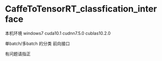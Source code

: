 # CaffeToTensorRT_classfication_interface

本机环境 windows7 cuda10.1 cudnn7.5.0 cublas10.2.0

单batch/多batch  的分类  前向接口

有问题请指正
